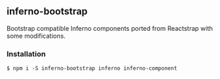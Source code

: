 ## inferno-bootstrap

Bootstrap compatible Inferno components ported from Reactstrap with some modifications.

### Installation

```
$ npm i -S inferno-bootstrap inferno inferno-component
```

